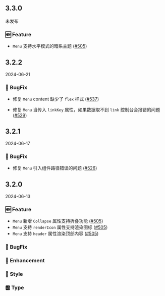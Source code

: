 ## 3.3.0
未发布

### 🆕 Feature
- `Menu` 支持水平模式的暗系主题 ([#505](https://github.com/sheinsight/shineout-next/pull/505))

## 3.2.2
2024-06-21

### 🐞 BugFix
- 修复 `Menu` content 缺少了 `flex` 样式  ([#537](https://github.com/sheinsight/shineout-next/pull/537))

- 修复 `Menu` 当传入 `linkKey` 属性，如果数据取不到 `link` 控制台会报错的问题  ([#529](https://github.com/sheinsight/shineout-next/pull/529))

## 3.2.1
2024-06-17

### 🐞 BugFix
- 修复 `Menu` 引入组件路径错误的问题 ([#526](https://github.com/sheinsight/shineout-next/pull/526))


## 3.2.0
2024-06-13

### 🆕 Feature

- `Menu` 新增 `Collapse` 属性支持折叠功能 ([#505](https://github.com/sheinsight/shineout-next/pull/505))
- `Menu` 支持 `renderIcon` 属性支持渲染图标  ([#505](https://github.com/sheinsight/shineout-next/pull/505))
- `Menu` 支持 `header` 属性渲染顶部内容  ([#505](https://github.com/sheinsight/shineout-next/pull/505))

### 🐞 BugFix

### 💎 Enhancement

### 💅 Style

### 🆎 Type




